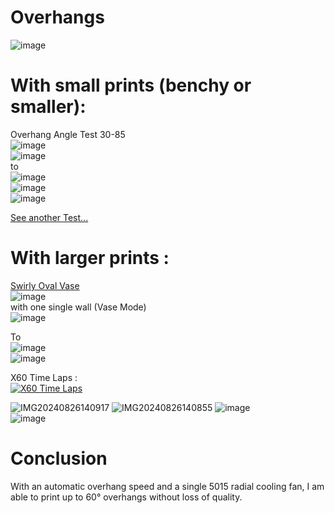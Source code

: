 # Overhangs 
![image](https://github.com/user-attachments/assets/38734a59-e64d-44c2-87b5-a6fe5630c1af)  
# With small prints (benchy or smaller):  
Overhang Angle Test 30-85  
![image](https://github.com/user-attachments/assets/57b5b370-a0cd-4f34-9b22-b75d8b3fe80c)  
![image](https://github.com/user-attachments/assets/671ff3c3-5a9d-4bfe-9e39-c5bcd9f2e83b)  
to  
![image](https://github.com/user-attachments/assets/c07ef050-c61d-4a9e-b494-6338cc09baf7)  
![image](https://github.com/user-attachments/assets/23d81cf2-d67d-4732-a428-c4f928f2611b)  
![image](https://github.com/user-attachments/assets/df66d17b-bc44-42a0-8c52-55445ef0236b)  
  
[See another Test...](https://github.com/sb53systems/G-Code-Flow-Temperature-Controller/discussions/8#discussioncomment-10578929)  
  
# With larger prints : 
[Swirly Oval Vase](https://www.thingiverse.com/thing:3424476)  
![image](https://github.com/user-attachments/assets/e7f8bc25-d944-418b-97c1-9c417f618734)  
with one single wall (Vase Mode)  
![image](https://github.com/user-attachments/assets/ed797f79-5764-437d-adf8-11c46c9ef403)  
  
To  
![image](https://github.com/user-attachments/assets/8886ae83-a779-47ad-8063-7f08dc578f22)  
![image](https://github.com/user-attachments/assets/125a9eed-d094-4873-8b9e-129094e34252)  
  
X60 Time Laps :  
[![X60 Time Laps](https://github.com/user-attachments/assets/68da12b2-2377-4f65-9aef-c7d10f45e2e4)](https://www.youtube.com/watch?v=NIy9tVUifm8)  
  
![IMG20240826140917](https://github.com/user-attachments/assets/f01126f5-6ed6-43df-9517-847485ebb6a0)
![IMG20240826140855](https://github.com/user-attachments/assets/bd876df4-2cf9-4fc0-9375-fd12c0189758)
![image](https://github.com/user-attachments/assets/89bf4c9b-8c67-489b-9b18-4c8be052a10e)  
![image](https://github.com/user-attachments/assets/2e5fb0ea-f925-48ae-a107-9497893ea1d2)
  
# Conclusion
With an automatic overhang speed and a single 5015 radial cooling fan, I am able to print up to 60° overhangs without loss of quality.  
